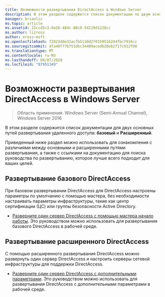 ```yaml
---
title: Возможности развертывания DirectAccess в Windows Server
description: В этом разделе содержится список документации по двум основным путям развертывания DirectAccess в Windows Server 2016 ASIC и Advanced.
manager: brianlic
ms.topic: article
ms.assetid: 22ccd5c3-0a26-484c-88c8-54119d1228cc
ms.author: lizross
author: eross-msft
ms.openlocfilehash: f282340e33acfb5110d2f0159516244fbc7916cc
ms.sourcegitcommit: dfa48f77b751dbc34409aced628eb2f17c912f08
ms.translationtype: MT
ms.contentlocale: ru-RU
ms.lasthandoff: 08/07/2020
ms.locfileid: "87951349"
---
```

# <a name="directaccess-deployment-paths-in-windows-server"></a>Возможности развертывания DirectAccess в Windows Server

>Область применения. Windows Server (Semi-Annual Channel), Windows Server 2016

В этом разделе содержится список документации для двух основных путей развертывания удаленного доступа: **базовый** и **Расширенный**.

Приведенный ниже раздел можно использовать для ознакомления с различиями между основными и расширенными путями развертывания, а также с ссылками на документацию для поиска руководства по развертыванию, которое лучше всего подходит для ваших целей.

## <a name="deploy-basic-directaccess"></a>Развертывание базового DirectAccess
При базовом развертывании DirectAccess для DirectAccess настроены параметры по умолчанию с помощью мастера, без необходимости настраивать параметры инфраструктуры, такие как центр сертификации (ЦС) или группы безопасности Active Directory.

-   [Разверните один сервер DirectAccess с помощью мастера начало работы](../../remote-access/directaccess/single-server-wizard/Deploy-a-Single-DirectAccess-Server-Using-the-Getting-Started-Wizard.md). Это руководством можно использовать для развертывания базового DirectAccess в рабочей среде.

## <a name="deploy-advanced-directaccess"></a>Развертывание расширенного DirectAccess
С помощью расширенного развертывания DirectAccess можно развернуть один сервер DirectAccess и настроить серверы сетевой инфраструктуры для поддержки DirectAccess.

-   [Разверните один сервер DirectAccess с дополнительными параметрами](../../remote-access/directaccess/single-server-advanced/Deploy-a-Single-DirectAccess-Server-with-Advanced-Settings.md). Это руководством можно использовать для развертывания DirectAccess с дополнительными параметрами в рабочей среде.



